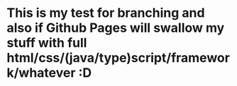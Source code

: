 # This is my test for branching and also if Github Pages will swallow my stuff with full html/css/(java/type)script/framework/whatever :D